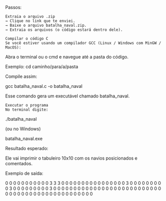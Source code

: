 Passos:

    Extraia o arquivo .zip
    → Clique no link que te enviei.
    → Baixe o arquivo batalha_naval.zip.
    → Extraia os arquivos (o código estará dentro dele).

    Compilar o código C
    Se você estiver usando um compilador GCC (Linux / Windows com MinGW / MacOS):

Abra o terminal ou o cmd e navegue até a pasta do código.

Exemplo:
cd caminho/para/a/pasta

Compile assim:

gcc batalha_naval.c -o batalha_naval

Esse comando gera um executável chamado batalha_naval.

    Executar o programa
    No terminal digite:

./batalha_naval

(ou no Windows)

batalha_naval.exe

Resultado esperado:

Ele vai imprimir o tabuleiro 10x10 com os navios posicionados e comentados.

Exemplo de saída:

0 0 0 0 0 0 0 0 0 0
0 3 3 3 0 0 0 0 0 0
0 0 0 0 0 0 0 0 0 0
3 0 0 0 0 0 0 0 0 0
3 0 0 0 0 0 0 0 0 0
3 0 0 0 0 0 0 0 0 0
0 0 0 0 0 0 0 0 0 0
0 0 0 0 0 0 0 0 0 0
0 0 0 0 0 0 0 0 0 0
0 0 0 0 0 0 0 0 0 0
